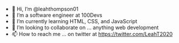 - 👋 Hi, I’m @leahthompson01
- 👀 I’m a software engineer at 100Devs
- 🌱 I’m currently learning HTML, CSS, and JavaScript
- 💞️ I’m looking to collaborate on ... anything web development
- 📫 How to reach me ... on twitter at https://twitter.com/LeahT2020 

<!---
leahthompson01/leahthompson01 is a ✨ special ✨ repository because its `README.md` (this file) appears on your GitHub profile.
You can click the Preview link to take a look at your changes.
--->
